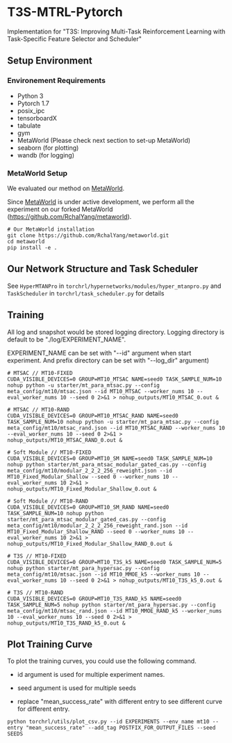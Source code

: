 # T3S-MTRL-Pytorch

Implementation for "T3S: Improving Multi-Task Reinforcement Learning with Task-Specific Feature Selector and Scheduler"

## Setup Environment

### Environement Requirements
* Python 3
* Pytorch 1.7
* posix_ipc
* tensorboardX
* tabulate
* gym
* MetaWorld (Please check next section to set-up MetaWorld)
* seaborn (for plotting)
* wandb (for logging)
### MetaWorld Setup
We evaluated our method on [MetaWorld](https://meta-world.github.io).

Since [MetaWorld](https://meta-world.github.io) is under active development, we perform all the experiment on our forked MetaWorld (https://github.com/RchalYang/metaworld).

```
# Our MetaWorld installation
git clone https://github.com/RchalYang/metaworld.git
cd metaworld
pip install -e .
```

## Our Network Structure and Task Scheduler

See ```HyperMTANPro``` in ```torchrl/hypernetworks/modules/hyper_mtanpro.py``` and ```TaskScheduler``` in ```torchrl/task_scheduler.py``` for details

## Training

All log and snapshot would be stored logging directory. Logging directory is default to be "./log/EXPERIMENT_NAME". 

EXPERIMENT_NAME can be set with "--id" argument when start experiment. And prefix directory can be set with "--log_dir" argument)

```
# MTSAC // MT10-FIXED
CUDA_VISIBLE_DEVICES=0 GROUP=MT10_MTSAC NAME=seed0 TASK_SAMPLE_NUM=10 nohup python -u starter/mt_para_mtsac.py --config meta_config/mt10/mtsac.json --id MT10_MTSAC --worker_nums 10 --eval_worker_nums 10 --seed 0 2>&1 > nohup_outputs/MT10_MTSAC_0.out &

# MTSAC // MT10-RAND
CUDA_VISIBLE_DEVICES=0 GROUP=MT10_MTSAC_RAND NAME=seed0 TASK_SAMPLE_NUM=10 nohup python -u starter/mt_para_mtsac.py --config meta_config/mt10/mtsac_rand.json --id MT10_MTSAC_RAND --worker_nums 10 --eval_worker_nums 10 --seed 0 2>&1 > nohup_outputs/MT10_MTSAC_RAND_0.out &

# Soft Module // MT10-FIXED
CUDA_VISIBLE_DEVICES=0 GROUP=MT10_SM NAME=seed0 TASK_SAMPLE_NUM=10 nohup python starter/mt_para_mtsac_modular_gated_cas.py --config meta_config/mt10/modular_2_2_2_256_reweight.json --id MT10_Fixed_Modular_Shallow --seed 0 --worker_nums 10 --eval_worker_nums 10 2>&1 > nohup_outputs/MT10_Fixed_Modular_Shallow_0.out &

# Soft Module // MT10-RAND
CUDA_VISIBLE_DEVICES=0 GROUP=MT10_SM_RAND NAME=seed0 TASK_SAMPLE_NUM=10 nohup python starter/mt_para_mtsac_modular_gated_cas.py --config meta_config/mt10/modular_2_2_2_256_reweight_rand.json --id MT10_Fixed_Modular_Shallow_RAND --seed 0 --worker_nums 10 --eval_worker_nums 10 2>&1 > nohup_outputs/MT10_Fixed_Modular_Shallow_RAND_0.out &

# T3S // MT10-FIXED
CUDA_VISIBLE_DEVICES=0 GROUP=MT10_T3S_k5 NAME=seed0 TASK_SAMPLE_NUM=5 nohup python starter/mt_para_hypersac.py --config meta_config/mt10/mtsac.json --id MT10_MMOE_k5 --worker_nums 10 --eval_worker_nums 10 --seed 0 2>&1 > nohup_outputs/MT10_T3S_k5_0.out &

# T3S // MT10-RAND
CUDA_VISIBLE_DEVICES=0 GROUP=MT10_T3S_RAND_k5 NAME=seed0 TASK_SAMPLE_NUM=5 nohup python starter/mt_para_hypersac.py --config meta_config/mt10/mtsac_rand.json --id MT10_MMOE_RAND_k5 --worker_nums 10 --eval_worker_nums 10 --seed 0 2>&1 > nohup_outputs/MT10_T3S_RAND_k5_0.out &

```

## Plot Training Curve

To plot the training curves, you could use the following command.

* id argument is used for multiple experiment names.

* seed argument is used for multiple seeds

* replace "mean_success_rate" with different entry to see different curve for different entry.

```
python torchrl/utils/plot_csv.py --id EXPERIMENTS --env_name mt10 --entry "mean_success_rate" --add_tag POSTFIX_FOR_OUTPUT_FILES --seed SEEDS
```
